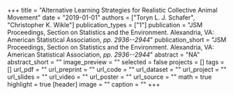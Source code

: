 +++
title = "Alternative Learning Strategies for Realistic Collective Animal Movement"
date = "2019-01-01"
authors = ["Toryn L. J. Schafer", "Christopher K. Wikle"]
publication_types = ["1"]
publication = "JSM Proceedings, Section on Statistics and the Environment. Alexandria, VA: American Statistical Association, _pp. 2936--2944_"
publication_short = "JSM Proceedings, Section on Statistics and the Environment. Alexandria, VA: American Statistical Association, _pp. 2936--2944_"
abstract = "NA"
abstract_short = ""
image_preview = ""
selected = false
projects = []
tags = []
url_pdf = ""
url_preprint = ""
url_code = ""
url_dataset = ""
url_project = ""
url_slides = ""
url_video = ""
url_poster = ""
url_source = ""
math = true
highlight = true
[header]
image = ""
caption = ""
+++
